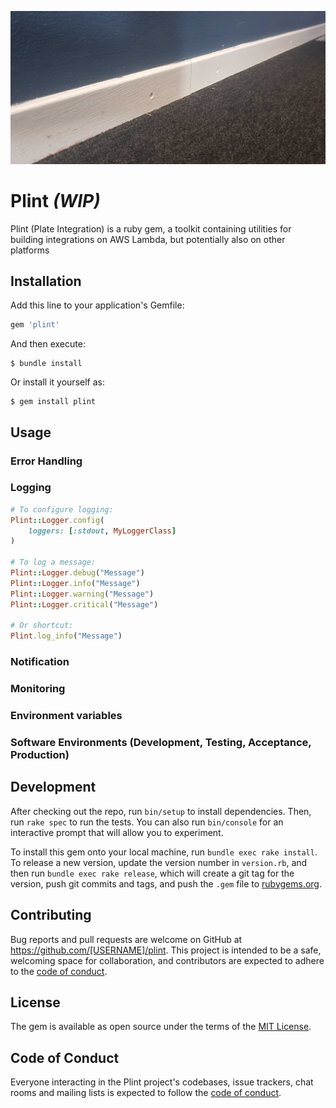 ![Plint](/assets/plint.jpg "Plint")

# Plint  *(WIP)*

Plint (Plate Integration) is a ruby gem, a toolkit containing utilities for building integrations on AWS Lambda, but potentially also on other platforms

## Installation

Add this line to your application's Gemfile:

```ruby
gem 'plint'
```

And then execute:

    $ bundle install

Or install it yourself as:

    $ gem install plint

## Usage

### Error Handling

### Logging


```ruby
# To configure logging:
Plint::Logger.config(
    loggers: [:stdout, MyLoggerClass]
)

# To log a message:
Plint::Logger.debug("Message")
Plint::Logger.info("Message")
Plint::Logger.warning("Message")
Plint::Logger.critical("Message")

# Or shortcut:
Plint.log_info("Message")
```


### Notification

### Monitoring

### Environment variables

### Software Environments (Development, Testing, Acceptance, Production)

## Development

After checking out the repo, run `bin/setup` to install dependencies. Then, run `rake spec` to run the tests. You can also run `bin/console` for an interactive prompt that will allow you to experiment.

To install this gem onto your local machine, run `bundle exec rake install`. To release a new version, update the version number in `version.rb`, and then run `bundle exec rake release`, which will create a git tag for the version, push git commits and tags, and push the `.gem` file to [rubygems.org](https://rubygems.org).

## Contributing

Bug reports and pull requests are welcome on GitHub at https://github.com/[USERNAME]/plint. This project is intended to be a safe, welcoming space for collaboration, and contributors are expected to adhere to the [code of conduct](https://github.com/[USERNAME]/plint/blob/master/CODE_OF_CONDUCT.md).


## License

The gem is available as open source under the terms of the [MIT License](https://opensource.org/licenses/MIT).

## Code of Conduct

Everyone interacting in the Plint project's codebases, issue trackers, chat rooms and mailing lists is expected to follow the [code of conduct](https://github.com/[USERNAME]/plint/blob/master/CODE_OF_CONDUCT.md).
